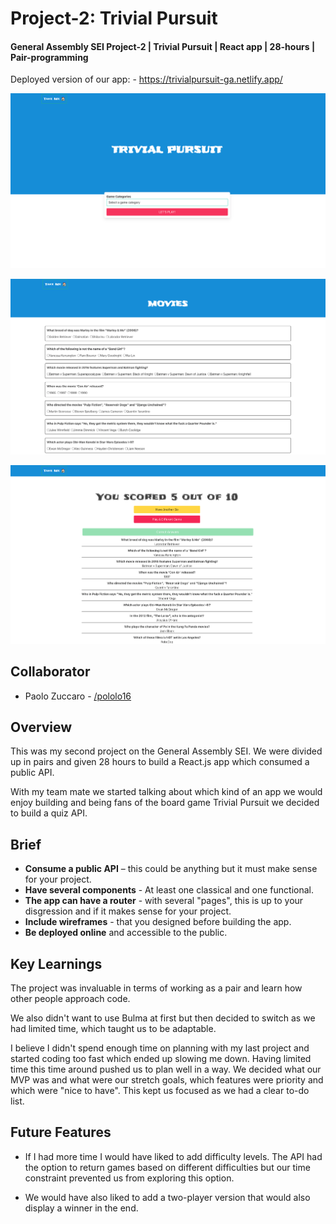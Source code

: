 # Project-2: Trivial Pursuit 

#### General Assembly SEI Project-2 | Trivial Pursuit | React app | 28-hours | Pair-programming

Deployed version of our app: - https://trivialpursuit-ga.netlify.app/

<p>
<img src="images/trivial-homepage.png" alt="homepage"/>
</p>
<p>
<img src="images/game-screen.png" alt="game screen"/>
</p>
<p>
<img src="images/result-page.png" alt="result page"/>
</p>

## Collaborator

- Paolo Zuccaro - [/pololo16](https://github.com/pololo16)


## Overview

This was my second project on the General Assembly SEI. We were divided up in pairs and given 28 hours to build a React.js app which consumed a public API. 

With my team mate we started talking about which kind of an app we would enjoy building and being fans of the board game Trivial Pursuit we decided to build a quiz API. 


## Brief
* **Consume a public API** – this could be anything but it must make sense for your project.
* **Have several components** - At least one classical and one functional.
* **The app can have a router** - with several "pages", this is up to your disgression and if it makes sense for your project.
* **Include wireframes** - that you designed before building the app.
* **Be deployed online** and accessible to the public.

## Key Learnings

The project was invaluable in terms of working as a pair and learn how other people approach code. 

We also didn't want to use Bulma at first but then decided to switch as we had limited time, which taught us to be adaptable. 

I believe I didn't spend enough time on planning with my last project and started coding too fast which ended up slowing me down. Having limited time this time around pushed us to plan well in a way. We decided what our MVP was and what were our stretch goals, which features were priority and which were "nice to have". This kept us focused as we had a clear to-do list.

## Future Features

* If I had more time I would have liked to add difficulty levels. The API had the option to return games based on different difficulties but our time constraint prevented us from exploring this option.

* We would have also liked to add a two-player version that would also display a winner in the end.

